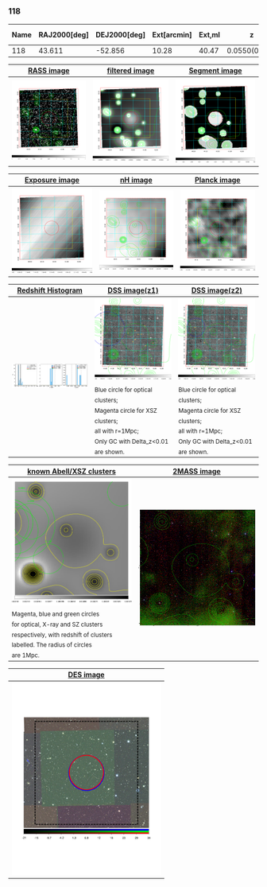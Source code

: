 <div STYLE="page-break-after: always;"></div>

### 118

|Name|RAJ2000[deg]|DEJ2000[deg] |Ext[arcmin]| Ext,ml | z | z_src| C|GC(XSZ,Delta_z<0.01)| GC(OPT,Delta_z<0.01)|GC| R_sig[arcmin] | R500[arcmin] | R500[Mpc]| CRsig[c/s] | CR500[c/s] |L500[1E44 erg/s]|F500[1E-12 erg/s/cm^2]| M500[1E14 Msun]|Tx[keV]|Cnt_sig|Beta|Rc[arcmin]|Comment|Alias|
|---|---|---|---|---|---|------|---|--------|---------|----------|---|---|---|---|---|---|---|---|---|---|---|---|---|---|
|118| 43.611| -52.856| 10.28| 40.47| 0.0550(0.005)| z1,| G| -| -| -| 11.238| 7.791| 0.500| 0.044(0.020)| 0.042(0.019)| 0.046(0.016)| 0.635(0.227)| 0.37(0.07)| 1.19(0.14)| 62.2| 0.802(-0.180+0.140)| 11.267(-2.746+3.263)| -| t451|

|[RASS image](../image/118/118_img.pdf)|[filtered image](../image/118/118_fil.pdf)|[Segment image](../image/118/118_seg.pdf)|
|-------------------|--------------------|-------------------|
| <img src="../image/118/118_img.png" width="300">  | <img src="../image/118/118_fil.png" width="300">   | <img src="../image/118/118_seg.png" width="300">  |

|[Exposure image](../image/118/118_mex.pdf)| [nH image](../image/118/118_nh.pdf)| [Planck image](../image/118/118_p.pdf)|
|-------------------|--------------------|-------------------|
|<img src="../image/118/118_mex.png" width="300">   | <img src="../image/118/118_nh.png" width="300">    | <img src="../image/118/118_p.png" width="300"> |

|[Redshift Histogram](../image/118/118_zg.pdf) | [DSS image(z1)](../image/118/118_dss_z1.pdf)      |  [DSS image(z2)](../image/118/118_dss_z2.pdf)    |
|-------------------|--------------------|-------------------|
|<img src="../image/118/118_zg.png" width="300"> |<img src="../image/118/118_dss_z1.png" width="300"> <sub><br>Blue circle for optical clusters; <br>Magenta circle for XSZ clusters; <br>all with r=1Mpc; <br>Only GC with Delta_z<0.01 are shown. </sub>| <img src="../image/118/118_dss_z2.png" width="300"><sub><br>Blue circle for optical clusters; <br>Magenta circle for XSZ clusters; <br>all with r=1Mpc; <br>Only GC with Delta_z<0.01 are shown. </sub> |

|[known Abell/XSZ clusters](../image/118/118_gc.pdf) | [2MASS image](../image/118/118_2mass.pdf)      |
|-------------------|-------------------|
|<img src=../image/118/118_gc.png width="300"> <br><sub>Magenta, blue and green circles <br>for optical, X-ray and SZ clusters <br>respectively, with redshift of clusters <br>labelled. The radius of circles <br>are 1Mpc.</sub>|<img src="../image/118/118_2mass.png" width="300">  |

|[DES image](../image/118/118_des.pdf)   |
|-------------------|
| <img src="../image/118/118_des.pdf" width="300">  |
